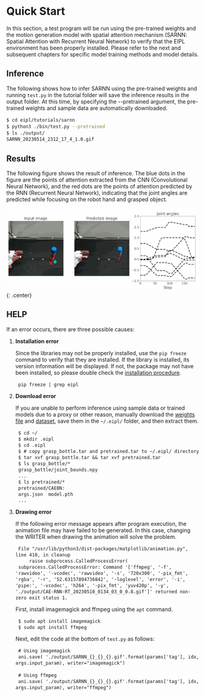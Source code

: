 # Quick Start

In this section, a test program will be run using the pre-trained weights and the motion generation model with spatial attention mechanism (SARNN: Spatial Attention with Recurrent Neural Network) to verify that the EIPL environment has been properly installed. 
Please refer to the next and subsequent chapters for specific model training methods and model details.

## Inference
The following shows how to infer SARNN using the pre-trained weights and running `test.py` in the tutorial folder will save the inference results in the output folder.
At this time, by specifying the --pretrained argument, the pre-trained weights and sample data are automatically downloaded.

``` bash linenums="1"
$ cd eipl/tutorials/sarnn
$ python3 ./bin/test.py --pretrained
$ ls ./output/
SARNN_20230514_2312_17_4_1.0.gif
```

## Results
The following figure shows the result of inference. The blue dots in the figure are the points of attention extracted from the CNN (Convolutional Neural Network),
and the red dots are the points of attention predicted by the RNN (Recurrent Neural Network),
indicating that the joint angles are predicted while focusing on the robot hand and grasped object.

![results_of_SARNN](img/sarnn-rt_4.webp){: .center}


## HELP
If an error occurs, there are three possible causes:

1. **Installation error**

    Since the libraries may not be properly installed, use the `pip freeze` command to verify that they are installed. If the library is installed, its version information will be displayed. If not, the package may not have been installed, so please double check the [installation procedure](./install-software.md#pip_install).

        pip freeze | grep eipl


2. **Download error**

    If you are unable to perform inference using sample data or trained models due to a proxy or other reason, manually download the [weights file](https://dl.dropboxusercontent.com/s/o29j0kiqwtqlk9v/pretrained.tar) and [dataset](https://dl.dropboxusercontent.com/s/5gz1j4uzpzhnttt/grasp_bottle.tar), save them in the `~/.eipl/` folder, and then extract them.
        
        $ cd ~/
        $ mkdir .eipl
        $ cd .eipl
        $ # copy grasp_bottle.tar and pretrained.tar to ~/.eipl/ directory
        $ tar xvf grasp_bottle.tar && tar xvf pretrained.tar
        $ ls grasp_bottle/*
        grasp_bottle/joint_bounds.npy
        ...
        $ ls pretrained/*
        pretrained/CAEBN:
        args.json  model.pth
        ...


3. **Drawing error**

    If the following error message appears after program execution, the animation file may have failed to be generated.
    In this case, changing the WRITER when drawing the animation will solve the problem.
    
        File "/usr/lib/python3/dist-packages/matplotlib/animation.py", line 410, in cleanup
            raise subprocess.CalledProcessError(
        subprocess.CalledProcessError: Command '['ffmpeg', '-f', 'rawvideo', '-vcodec', 'rawvideo', '-s', '720x300', '-pix_fmt', 'rgba', '-r', '52.63157894736842', '-loglevel', 'error', '-i', 'pipe:', '-vcodec', 'h264', '-pix_fmt', 'yuv420p', '-y', './output/CAE-RNN-RT_20230510_0134_03_0_0.8.gif']' returned non-zero exit status 1.


    First, install imagemagick and ffmpeg using the `apt` command.
        
        $ sudo apt install imagemagick
        $ sudo apt install ffmpeg
    
    Next, edit the code at the bottom of `test.py` as follows:

        # Using imagemagick
        ani.save( './output/SARNN_{}_{}_{}.gif'.format(params['tag'], idx, args.input_param), writer="imagemagick") 
        
        # Using ffmpeg
        ani.save( './output/SARNN_{}_{}_{}.gif'.format(params['tag'], idx, args.input_param), writer="ffmpeg") 
